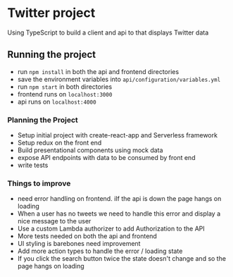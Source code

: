 # Twitter project
Using TypeScript to build a client and api to that displays Twitter data

## Running the project
- run `npm install` in both the api and frontend directories
- save the environment variables into `api/configuration/variables.yml`
- run  `npm start` in both directories
- frontend runs on `localhost:3000`
- api runs on `localhost:4000`

### Planning the Project
- Setup initial project with create-react-app and Serverless framework
- Setup redux on the front end
- Build presentational components using mock data
- expose API endpoints with data to be consumed by front end
- write tests

### Things to improve
- need error handling on frontend. iIf the api is down the page hangs on loading
- When a user has no tweets we need to handle this error and display a nice message to the user
- Use a custom Lambda authorizer to add Authorization to the API
- More tests needed on both the api and frontend
- UI styling is barebones need improvement
- Add more action types to handle the error / loading state
- If you click the search button twice the state doesn't change and so the page hangs on loading
